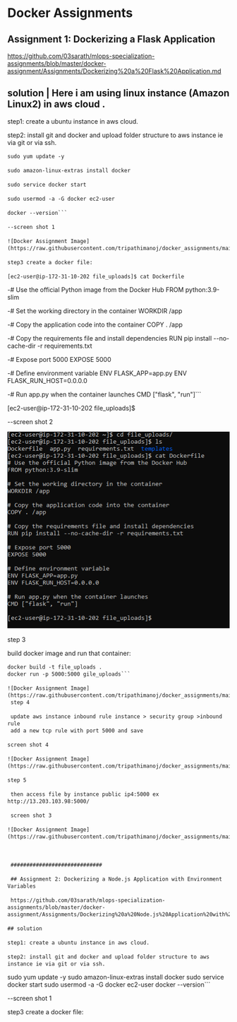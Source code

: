 
# Docker Assignments


## Assignment 1: Dockerizing a Flask Application

 https://github.com/03sarath/mlops-specialization-assignments/blob/master/docker-assignment/Assignments/Dockerizing%20a%20Flask%20Application.md

## solution | Here i am using linux instance (Amazon Linux2) in aws cloud .

step1: create a ubuntu instance in aws cloud.

step2: install git and docker and upload folder structure to aws instance ie via git or via ssh.

```
sudo yum update -y

sudo amazon-linux-extras install docker

sudo service docker start

sudo usermod -a -G docker ec2-user

docker --version```

--screen shot 1 

![Docker Assignment Image](https://raw.githubusercontent.com/tripathimanoj/docker_assignments/main/dockerss1.png)

step3 create a docker file:

[ec2-user@ip-172-31-10-202 file_uploads]$ cat Dockerfile
```
-# Use the official Python image from the Docker Hub
FROM python:3.9-slim

-# Set the working directory in the container
WORKDIR /app

-# Copy the application code into the container
COPY . /app

-# Copy the requirements file and install dependencies
RUN pip install --no-cache-dir -r requirements.txt

-# Expose port 5000
EXPOSE 5000

-# Define environment variable
ENV FLASK_APP=app.py
ENV FLASK_RUN_HOST=0.0.0.0

-# Run app.py when the container launches
CMD ["flask", "run"]```

[ec2-user@ip-172-31-10-202 file_uploads]$

--screen shot 2

![Docker Assignment Image](https://raw.githubusercontent.com/tripathimanoj/docker_assignments/main/dockerss2.png)

step 3

build docker image and run that container:
```
docker build -t file_uploads .
docker run -p 5000:5000 gile_uploads```

![Docker Assignment Image](https://raw.githubusercontent.com/tripathimanoj/docker_assignments/main/docker0.png)
 step 4 

 update aws instance inbound rule instance > security group >inbound rule 
 add a new tcp rule with port 5000 and save 

screen shot 4

![Docker Assignment Image](https://raw.githubusercontent.com/tripathimanoj/docker_assignments/main/dockerss3.png)

step 5 

 then access file by instance public ip4:5000 ex http://13.203.103.98:5000/

 screen shot 3

![Docker Assignment Image](https://raw.githubusercontent.com/tripathimanoj/docker_assignments/main/dockerss4.png)

 

 #############################

 ## Assignment 2: Dockerizing a Node.js Application with Environment Variables

 https://github.com/03sarath/mlops-specialization-assignments/blob/master/docker-assignment/Assignments/Dockerizing%20a%20Node.js%20Application%20with%20Environment%20Variables.md

## solution

step1: create a ubuntu instance in aws cloud.

step2: install git and docker and upload folder structure to aws instance ie via git or via ssh.
```
sudo yum update -y
sudo amazon-linux-extras install docker
sudo service docker start
sudo usermod -a -G docker ec2-user
docker --version```

--screen shot 1 

step3 create a docker file:
